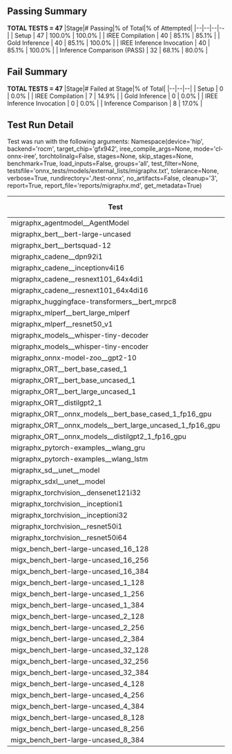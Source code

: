 ## Passing Summary

**TOTAL TESTS = 47**
|Stage|# Passing|% of Total|% of Attempted|
|--|--|--|--|
| Setup | 47 | 100.0% | 100.0% |
| IREE Compilation | 40 | 85.1% | 85.1% |
| Gold Inference | 40 | 85.1% | 100.0% |
| IREE Inference Invocation | 40 | 85.1% | 100.0% |
| Inference Comparison (PASS) | 32 | 68.1% | 80.0% |
## Fail Summary

**TOTAL TESTS = 47**
|Stage|# Failed at Stage|% of Total|
|--|--|--|
| Setup | 0 | 0.0% |
| IREE Compilation | 7 | 14.9% |
| Gold Inference | 0 | 0.0% |
| IREE Inference Invocation | 0 | 0.0% |
| Inference Comparison | 8 | 17.0% |
## Test Run Detail
Test was run with the following arguments:
Namespace(device='hip', backend='rocm', target_chip='gfx942', iree_compile_args=None, mode='cl-onnx-iree', torchtolinalg=False, stages=None, skip_stages=None, benchmark=True, load_inputs=False, groups='all', test_filter=None, testsfile='onnx_tests/models/external_lists/migraphx.txt', tolerance=None, verbose=True, rundirectory='./test-onnx', no_artifacts=False, cleanup='3', report=True, report_file='reports/migraphx.md', get_metadata=True)

| Test | Exit Status | Mean Benchmark Time (ms) | Notes |
|--|--|--|--|
| migraphx_agentmodel__AgentModel | compilation | None | |
| migraphx_bert__bert-large-uncased | PASS | 19.499658326687356 | |
| migraphx_bert__bertsquad-12 | PASS | 8.12886456162276 | |
| migraphx_cadene__dpn92i1 | compilation | None | |
| migraphx_cadene__inceptionv4i16 | PASS | 159.5219847707388 | |
| migraphx_cadene__resnext101_64x4di1 | compilation | None | |
| migraphx_cadene__resnext101_64x4di16 | PASS | 185.27159440175942 | |
| migraphx_huggingface-transformers__bert_mrpc8 | PASS | 7.23003810015587 | |
| migraphx_mlperf__bert_large_mlperf | Numerics | 24.115682708927327 | |
| migraphx_mlperf__resnet50_v1 | Numerics | 6.140183539630855 | |
| migraphx_models__whisper-tiny-decoder | PASS | 40.06113783301165 | |
| migraphx_models__whisper-tiny-encoder | Numerics | 46.78757978189322 | |
| migraphx_onnx-model-zoo__gpt2-10 | compilation | None | |
| migraphx_ORT__bert_base_cased_1 | PASS | 97.89606641667582 | |
| migraphx_ORT__bert_base_uncased_1 | PASS | 98.32379446985819 | |
| migraphx_ORT__bert_large_uncased_1 | PASS | 494.03891297212493 | |
| migraphx_ORT__distilgpt2_1 | PASS | 53.98881612789063 | |
| migraphx_ORT__onnx_models__bert_base_cased_1_fp16_gpu | Numerics | 61.580157069715135 | |
| migraphx_ORT__onnx_models__bert_large_uncased_1_fp16_gpu | Numerics | 263.8972769750075 | |
| migraphx_ORT__onnx_models__distilgpt2_1_fp16_gpu | Numerics | 30.922646998711254 | |
| migraphx_pytorch-examples__wlang_gru | PASS | 14.56873858981627 | |
| migraphx_pytorch-examples__wlang_lstm | PASS | 6.014523049040386 | |
| migraphx_sd__unet__model | compilation | None | |
| migraphx_sdxl__unet__model | compilation | None | |
| migraphx_torchvision__densenet121i32 | PASS | 71.72793740561852 | |
| migraphx_torchvision__inceptioni1 | PASS | 18.945065224207603 | |
| migraphx_torchvision__inceptioni32 | PASS | 136.86132522610328 | |
| migraphx_torchvision__resnet50i1 | compilation | None | |
| migraphx_torchvision__resnet50i64 | PASS | 166.13489461209002 | |
| migx_bench_bert-large-uncased_16_128 | PASS | 33.77631938247571 | |
| migx_bench_bert-large-uncased_16_256 | PASS | 58.97171880092679 | |
| migx_bench_bert-large-uncased_16_384 | Numerics | 74.96916665695608 | |
| migx_bench_bert-large-uncased_1_128 | PASS | 13.113591396019872 | |
| migx_bench_bert-large-uncased_1_256 | PASS | 13.315118742380408 | |
| migx_bench_bert-large-uncased_1_384 | PASS | 19.43429833476397 | |
| migx_bench_bert-large-uncased_2_128 | PASS | 12.89690964148138 | |
| migx_bench_bert-large-uncased_2_256 | PASS | 13.510054257961038 | |
| migx_bench_bert-large-uncased_2_384 | PASS | 21.359029044914575 | |
| migx_bench_bert-large-uncased_32_128 | PASS | 70.58950213249773 | |
| migx_bench_bert-large-uncased_32_256 | PASS | 106.98943713768607 | |
| migx_bench_bert-large-uncased_32_384 | Numerics | 149.11438537140688 | |
| migx_bench_bert-large-uncased_4_128 | PASS | 14.49034498040823 | |
| migx_bench_bert-large-uncased_4_256 | PASS | 17.273352093373735 | |
| migx_bench_bert-large-uncased_4_384 | PASS | 26.683125958348125 | |
| migx_bench_bert-large-uncased_8_128 | PASS | 19.86494896441905 | |
| migx_bench_bert-large-uncased_8_256 | PASS | 28.20092418851952 | |
| migx_bench_bert-large-uncased_8_384 | PASS | 41.84767962250786 | |
